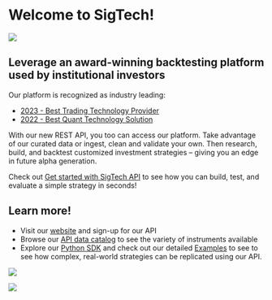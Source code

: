 # Welcome to SigTech!

<img src="https://8647283.fs1.hubspotusercontent-na1.net/hubfs/8647283/Github_homepage_V2.png">

## Leverage an award-winning backtesting platform used by institutional investors
Our platform is recognized as industry leading:

- [2023 - Best Trading Technology Provider](https://awards.hedgeweek.com/european-awards)
- [2022 - Best Quant Technology Solution](https://awards.hedgeweek.com/european-awards-2022)

With our new REST API, you too can access our platform. Take advantage of our curated data or ingest, clean and validate your own. Then research, build, and backtest customized investment strategies – giving you an edge in future alpha generation.

Check out [Get started with SigTech API](https://learn.sigtech.com/docs/introduction_api) to see how you can build, test, and evaluate a simple strategy in seconds!

## Learn more!
- Visit our [website](https://sigtech.com/products/apis/) and sign-up for our API
- Browse our [API data catalog](https://sigtechapi.streamlit.app/) to see the variety of instruments available
- Explore our [Python SDK](https://github.com/SIGTechnologies/sigtech-python) and check out our detailed [Examples](https://github.com/SIGTechnologies/sigtech-python/tree/master/examples) to see to see how complex, real-world strategies can be replicated using our API. 

<a href="https://discord.gg/XcVJDYV4k7"><img src="https://8647283.fs1.hubspotusercontent-na1.net/hubfs/8647283/Discord.png"></a>

<a href="https://twitter.com/sigtechltd/"><img src="https://8647283.fs1.hubspotusercontent-na1.net/hubfs/8647283/Twitter.png"></a>